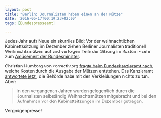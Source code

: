 ```yaml
---
layout: post
title: "Berlin: Journalisten haben einen an der Mütze"
date: '2016-05-17T00:10:23+02:00'
tags: [Bundespresseamt]

---
```

Jedes Jahr aufs Neue ein skurriles Bild: Vor der weihnachtlichen Kabinettssitzung im Dezember ziehen Berliner Journalisten traditionell Weihnachtsmützen auf und verfolgen Teile der Sitzung im Kostüm - sehr zum <a href="http://www.aerztezeitung.de/politik_gesellschaft/praevention/article/876089/kabinettsbeschluesse-reformen-hagelt-kritik.html">Amüsement der Bundesminister</a>. 

Christian Humborg von correctiv.org <a href="https://fragdenstaat.de/anfrage/weihnachtsmutzen-bei-dezember-kabinettssitzung/">fragte beim Bundeskanzleramt nach</a>, welche Kosten durch die Ausgabe der Mützen entstehen. Das Kanzleramt <a href="https://fragdenstaat.de/files/foi/50547/bkaweihnachtsmutzen.pdf">antwortete jetzt</a>, die Behörde habe mit den Verkleidungen nichts zu tun. Aber:

<blockquote>
ln den vergangenen Jahren wurden gelegentlich durch die Journalisten selbständig Weihnachtsmützen mitgebracht und bei den Aufnahmen vor den Kabinettsitzungen im Dezember getragen.
</blockquote>

Vergnügenpresse!
